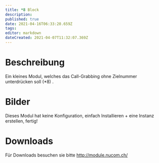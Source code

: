 ```yaml
---
title: *8 Block
description: 
published: true
date: 2021-04-16T06:33:20.659Z
tags: 
editor: markdown
dateCreated: 2021-04-07T11:32:07.369Z
---
```


# Beschreibung
Ein kleines Modul, welches das Call-Grabbing ohne Zielnummer unterdrücken soll (*8) .

# Bilder
Dieses Modul hat keine Konfiguration, einfach Installieren + eine Instanz erstellen, fertig!

# Downloads
Für Downloads besuchen sie bitte http://module.nucom.ch/

